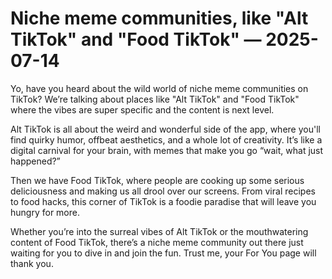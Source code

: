 # Niche meme communities, like "Alt TikTok" and "Food TikTok" — 2025-07-14

Yo, have you heard about the wild world of niche meme communities on TikTok? We’re talking about places like "Alt TikTok" and "Food TikTok" where the vibes are super specific and the content is next level. 

Alt TikTok is all about the weird and wonderful side of the app, where you'll find quirky humor, offbeat aesthetics, and a whole lot of creativity. It’s like a digital carnival for your brain, with memes that make you go “wait, what just happened?” 

Then we have Food TikTok, where people are cooking up some serious deliciousness and making us all drool over our screens. From viral recipes to food hacks, this corner of TikTok is a foodie paradise that will leave you hungry for more. 

Whether you’re into the surreal vibes of Alt TikTok or the mouthwatering content of Food TikTok, there’s a niche meme community out there just waiting for you to dive in and join the fun. Trust me, your For You page will thank you.